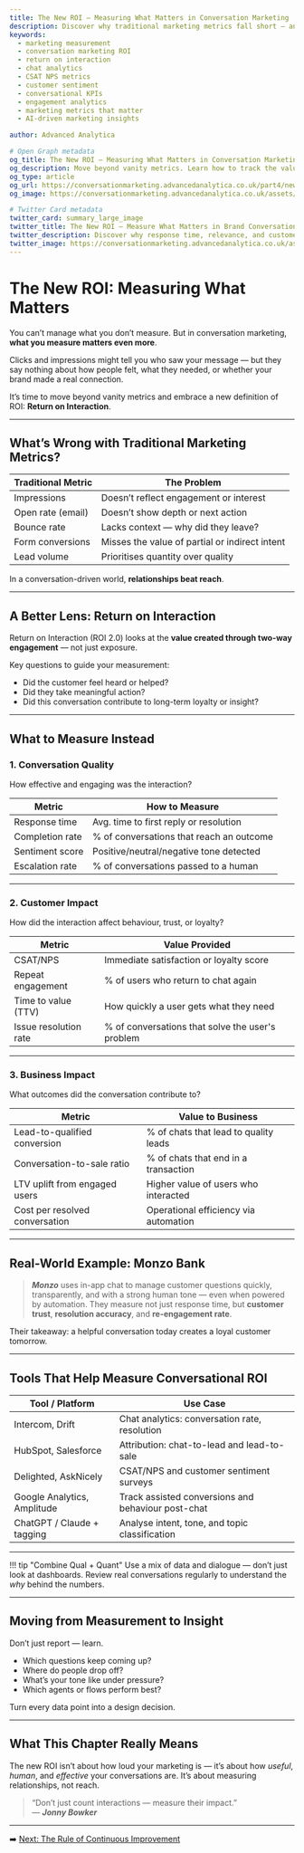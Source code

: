 ```yaml
---
title: The New ROI – Measuring What Matters in Conversation Marketing
description: Discover why traditional marketing metrics fall short — and learn what to measure instead. Focus on conversation quality, customer impact, and business value.
keywords:
  - marketing measurement
  - conversation marketing ROI
  - return on interaction
  - chat analytics
  - CSAT NPS metrics
  - customer sentiment
  - conversational KPIs
  - engagement analytics
  - marketing metrics that matter
  - AI-driven marketing insights

author: Advanced Analytica

# Open Graph metadata
og_title: The New ROI – Measuring What Matters in Conversation Marketing
og_description: Move beyond vanity metrics. Learn how to track the value of real-time conversations using customer-centric, business-relevant KPIs.
og_type: article
og_url: https://conversationmarketing.advancedanalytica.co.uk/part4/new-roi
og_image: https://conversationmarketing.advancedanalytica.co.uk/assets/logos/0.5x/Brando_9@0.5x.png

# Twitter Card metadata
twitter_card: summary_large_image
twitter_title: The New ROI – Measure What Matters in Brand Conversations
twitter_description: Discover why response time, relevance, and customer trust are the new north stars in marketing measurement.
twitter_image: https://conversationmarketing.advancedanalytica.co.uk/assets/logos/0.5x/Brando_9@0.5x.png
---
```


# The New ROI: Measuring What Matters

You can’t manage what you don’t measure. But in conversation marketing, **what you measure matters even more**.

Clicks and impressions might tell you who saw your message — but they say nothing about how people felt, what they needed, or whether your brand made a real connection.

It’s time to move beyond vanity metrics and embrace a new definition of ROI: **Return on Interaction**.

---

## What’s Wrong with Traditional Marketing Metrics?

| Traditional Metric       | The Problem                                |
|--------------------------|---------------------------------------------|
| Impressions              | Doesn’t reflect engagement or interest      |
| Open rate (email)        | Doesn’t show depth or next action           |
| Bounce rate              | Lacks context — why did they leave?         |
| Form conversions         | Misses the value of partial or indirect intent |
| Lead volume              | Prioritises quantity over quality           |

In a conversation-driven world, **relationships beat reach**.

---

## A Better Lens: Return on Interaction

Return on Interaction (ROI 2.0) looks at the **value created through two-way engagement** — not just exposure.

Key questions to guide your measurement:

- Did the customer feel heard or helped?  
- Did they take meaningful action?  
- Did this conversation contribute to long-term loyalty or insight?

---

## What to Measure Instead

### 1. **Conversation Quality**
How effective and engaging was the interaction?

| Metric                    | How to Measure                            |
|---------------------------|--------------------------------------------|
| Response time             | Avg. time to first reply or resolution     |
| Completion rate           | % of conversations that reach an outcome  |
| Sentiment score           | Positive/neutral/negative tone detected   |
| Escalation rate           | % of conversations passed to a human      |

---

### 2. **Customer Impact**
How did the interaction affect behaviour, trust, or loyalty?

| Metric                          | Value Provided                                 |
|---------------------------------|------------------------------------------------|
| CSAT/NPS                        | Immediate satisfaction or loyalty score        |
| Repeat engagement               | % of users who return to chat again            |
| Time to value (TTV)             | How quickly a user gets what they need         |
| Issue resolution rate           | % of conversations that solve the user's problem |

---

### 3. **Business Impact**
What outcomes did the conversation contribute to?

| Metric                        | Value to Business                             |
|-------------------------------|------------------------------------------------|
| Lead-to-qualified conversion  | % of chats that lead to quality leads         |
| Conversation-to-sale ratio    | % of chats that end in a transaction          |
| LTV uplift from engaged users | Higher value of users who interacted          |
| Cost per resolved conversation| Operational efficiency via automation         |

---

## Real-World Example: Monzo Bank

> ***Monzo*** uses in-app chat to manage customer questions quickly, transparently, and with a strong human tone — even when powered by automation. They measure not just response time, but **customer trust**, **resolution accuracy**, and **re-engagement rate**.

Their takeaway: a helpful conversation today creates a loyal customer tomorrow.

---

## Tools That Help Measure Conversational ROI

| Tool / Platform            | Use Case                                         |
|----------------------------|--------------------------------------------------|
| Intercom, Drift            | Chat analytics: conversation rate, resolution   |
| HubSpot, Salesforce        | Attribution: chat-to-lead and lead-to-sale      |
| Delighted, AskNicely       | CSAT/NPS and customer sentiment surveys         |
| Google Analytics, Amplitude| Track assisted conversions and behaviour post-chat |
| ChatGPT / Claude + tagging | Analyse intent, tone, and topic classification  |

---

!!! tip "Combine Qual + Quant"
    Use a mix of data and dialogue — don’t just look at dashboards. Review real conversations regularly to understand the *why* behind the numbers.

---

## Moving from Measurement to Insight

Don’t just report — learn.

- Which questions keep coming up?  
- Where do people drop off?  
- What’s your tone like under pressure?  
- Which agents or flows perform best?

Turn every data point into a design decision.

---

## What This Chapter Really Means

The new ROI isn’t about how loud your marketing is — it’s about how *useful*, *human*, and *effective* your conversations are. It’s about measuring relationships, not reach.

> “Don’t just count interactions — measure their impact.”  
> — ***Jonny Bowker***

---

➡️ [Next: The Rule of Continuous Improvement](continuous-improvement.md)
